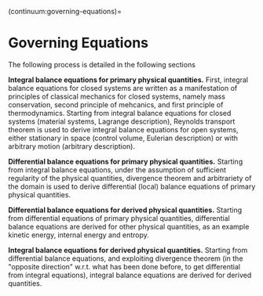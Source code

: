 (continuum:governing-equations)=
# Governing Equations

The following process is detailed in the following sections

**Integral balance equations for primary physical quantities.** First, integral balance equations for closed systems are written as a manifestation of principles of classical mechanics for closed systems, namely mass conservation, second principle of mehcanics, and first principle of thermodynamics. Starting from integral balance equations for closed systems (material systems, Lagrange description), Reynolds transport theorem is used to derive integral balance equations for open systems, either stationary in space (control volume, Eulerian description) or with arbitrary motion (arbitrary description).

**Differential balance equations for primary physical quantities.** Starting from integral balance equations, under the assumption of sufficient regularity of the physical quantities, divergence theorem and arbitrariety of the domain is used to derive differential (local) balance equations of primary physical quantities.

**Differential balance equations for derived physical quantities.** Starting from differential equations of primary physical quantities, differential balance equations are derived for other physical quantities, as an example kinetic energy, internal energy and entropy.

**Integral balance equations for derived physical quantities.** Starting from differential balance equations, and exploiting divergence theorem (in the "opposite direction" w.r.t. what has been done before, to get differential from integral equations), integral balance equations are derived for derived quantities.


